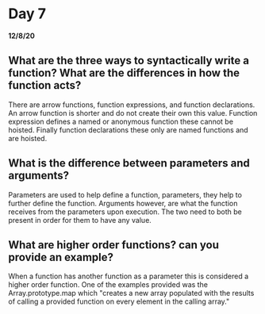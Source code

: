 # Day 7
__12/8/20__

## What are the three ways to syntactically write a function? What are the differences in how the function acts?
There are arrow functions, function expressions, and function declarations. An arrow function is shorter and do not create their own this value. Function expression defines a named or anonymous function these cannot be hoisted. Finally function declarations these only are named functions and are hoisted.  
## What is the difference between parameters and arguments?
Parameters are used to help define a function, parameters, they help to further define the function. Arguments however, are what the function receives from the parameters upon execution. The two need to both be present in order for them to have any value.  

## What are higher order functions? can you provide an example?
When a function has another function as a parameter this is considered a higher order function. One of the examples provided was the Array.prototype.map which "creates a new array populated with the results of calling a provided function on every element in the calling array." 